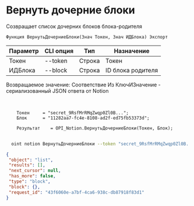 ﻿---
sidebar_position: 3
---

# Вернуть дочерние блоки
 Созвращает список дочерних блоков блока-родителя



`Функция ВернутьДочерниеБлоки(Знач Токен, Знач ИДБлока) Экспорт`

  | Параметр | CLI опция | Тип | Назначение |
  |-|-|-|-|
  | Токен | --token | Строка | Токен |
  | ИДБлока | --block | Строка | ID блока родителя |

  
  Возвращаемое значение:   Соответствие Из КлючИЗначение - сериализованный JSON ответа от Notion

<br/>




```bsl title="Пример кода"
    Токен     = "secret_9RsfMrRMqZwqp0Zl0B...";
    Блок      = "11282aa7-fc4e-8108-ad2f-ed75fb53373d";

    Результат    = OPI_Notion.ВернутьДочерниеБлоки(Токен, Блок);
```



```sh title="Пример команды CLI"
    
  oint notion ВернутьДочерниеБлоки --token "secret_9RsfMrRMqZwqp0Zl0B..." --block %block%

```

```json title="Результат"
{
 "object": "list",
 "results": [],
 "next_cursor": null,
 "has_more": false,
 "type": "block",
 "block": {},
 "request_id": "43f6060e-a7bf-4ca6-938c-db87918f83d1"
}
```
